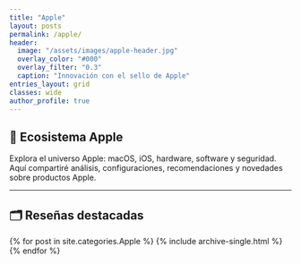 ```yaml
---
title: "Apple"
layout: posts
permalink: /apple/
header:
  image: "/assets/images/apple-header.jpg"
  overlay_color: "#000"
  overlay_filter: "0.3"
  caption: "Innovación con el sello de Apple"
entries_layout: grid
classes: wide
author_profile: true
---
```


## 🍏 Ecosistema Apple

Explora el universo Apple: macOS, iOS, hardware, software y seguridad.  
Aquí compartiré análisis, configuraciones, recomendaciones y novedades sobre productos Apple.

---

## 🗂️ Reseñas destacadas

{% for post in site.categories.Apple %}
  {% include archive-single.html %}
{% endfor %}
